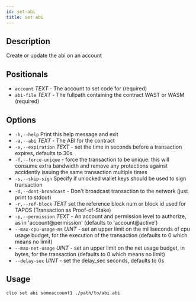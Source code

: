 ```yaml
---
id: set-abi
title: set abi
---
```



## Description
Create or update the abi on an account

## Positionals
* `account` _TEXT_ - The account to set code for (required)
* `abi-file` _TEXT_ - The fullpath containing the contract WAST or WASM (required)

## Options
* `-h,--help` Print this help message and exit
* `-a,--abi` _TEXT_ - The ABI for the contract
* `-x,--expiration` _TEXT_ - set the time in seconds before a transaction expires, defaults to 30s
* `-f,--force-unique` - force the transaction to be unique. this will consume extra bandwidth and remove any protections against accidently issuing the same transaction multiple times
* `-s,--skip-sign` Specify if unlocked wallet keys should be used to sign transaction
* `-d,--dont-broadcast` - Don't broadcast transaction to the network (just print to stdout)
* `-r,--ref-block` _TEXT_         set the reference block num or block id used for TAPOS (Transaction as Proof-of-Stake)
* `-p,--permission`  _TEXT_ - An account and permission level to authorize, as in 'account@permission' (defaults to 'account@active')
* `--max-cpu-usage-ms` _UINT_ - set an upper limit on the milliseconds of cpu usage budget, for the execution of the transaction (defaults to 0 which means no limit)
* `--max-net-usage` _UINT_ - set an upper limit on the net usage budget, in bytes, for the transaction (defaults to 0 which means no limit)
* `--delay-sec` _UINT_ - set the delay_sec seconds, defaults to 0s
## Usage

```sh
clio set abi someaccount1 ./path/to/abi.abi
```

